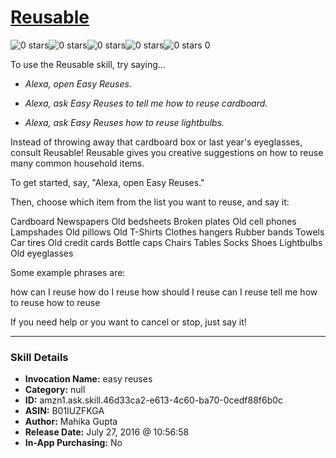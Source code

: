 # [Reusable](http://alexa.amazon.com/#skills/amzn1.ask.skill.46d33ca2-e613-4c60-ba70-0cedf88f6b0c)
![0 stars](../../images/ic_star_border_black_18dp_1x.png)![0 stars](../../images/ic_star_border_black_18dp_1x.png)![0 stars](../../images/ic_star_border_black_18dp_1x.png)![0 stars](../../images/ic_star_border_black_18dp_1x.png)![0 stars](../../images/ic_star_border_black_18dp_1x.png) 0

To use the Reusable skill, try saying...

* *Alexa, open Easy Reuses.*

* *Alexa, ask Easy Reuses to tell me how to reuse cardboard.*

* *Alexa, ask Easy Reuses how to reuse lightbulbs.*

Instead of throwing away that cardboard box or last year's eyeglasses, consult Reusable! Reusable gives you creative suggestions on how to reuse many common household items. 

To get started, say, "Alexa, open Easy Reuses."

Then, choose which item from the list you want to reuse, and say it:

Cardboard
Newspapers 
Old bedsheets
Broken plates
Old cell phones
Lampshades
Old pillows
Old T-Shirts
Clothes hangers
Rubber bands
Towels
Car tires
Old credit cards
Bottle caps
Chairs
Tables
Socks 
Shoes
Lightbulbs
Old eyeglasses

Some example phrases are:

how can I reuse 
how do I reuse 
how should I reuse 
can I reuse 
tell me how to reuse 
how to reuse 

If you need help or you want to cancel or stop, just say it!

***

### Skill Details

* **Invocation Name:** easy reuses
* **Category:** null
* **ID:** amzn1.ask.skill.46d33ca2-e613-4c60-ba70-0cedf88f6b0c
* **ASIN:** B01IUZFKGA
* **Author:** Mahika Gupta
* **Release Date:** July 27, 2016 @ 10:56:58
* **In-App Purchasing:** No
